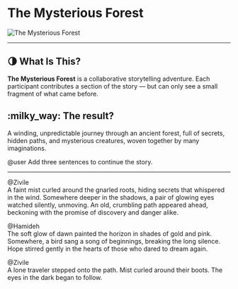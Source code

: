 # The Mysterious Forest <br>

![The Mysterious Forest](https://cdn.pixabay.com/photo/2018/01/31/07/36/secret-3120483\_1280.jpg)

---

## :last_quarter_moon: **What Is This?**

**The Mysterious Forest** is a collaborative storytelling adventure.
Each participant contributes a section of the story —
but can only see a small fragment of what came before.

## :milky\_way: **The result?**

A winding, unpredictable journey through an ancient forest, full of secrets, 
hidden paths, and mysterious creatures, woven together by many imaginations.

@user
Add three sentences to continue the story.

------------------

@Zivile <br>
A faint mist curled around the gnarled roots, hiding secrets that whispered in the wind.
Somewhere deeper in the shadows, a pair of glowing eyes watched silently, unmoving. 
An old, crumbling path appeared ahead, beckoning with the promise of discovery and danger alike.


@Hamideh <br>
The soft glow of dawn painted the horizon in shades of gold and pink.  
Somewhere, a bird sang a song of beginnings, breaking the long silence.  
Hope stirred gently in the hearts of those who dared to dream again.


@Zivile <br>
A lone traveler stepped onto the path.
Mist curled around their boots.
The eyes in the dark began to follow.




